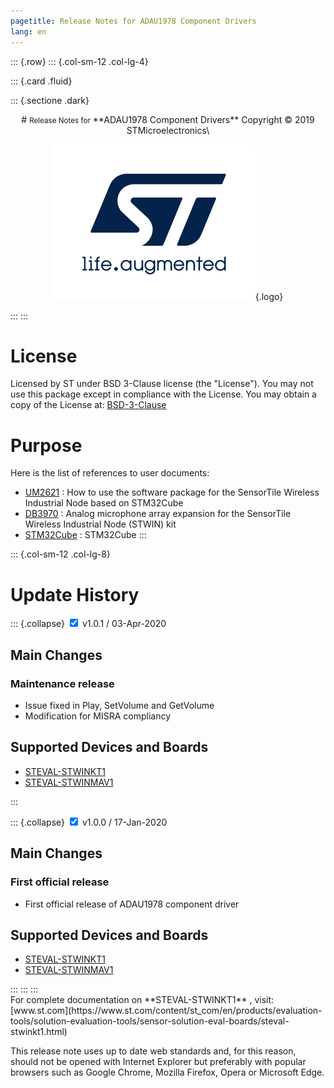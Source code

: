 ```yaml
---
pagetitle: Release Notes for ADAU1978 Component Drivers 
lang: en
---
```


::: {.row}
::: {.col-sm-12 .col-lg-4}

::: {.card .fluid}

::: {.sectione .dark}
<center>
# <small>Release Notes for</small> **ADAU1978 Component Drivers**
Copyright &copy; 2019  STMicroelectronics\
    
[![ST logo](_htmresc/st_logo.png)](https://www.st.com){.logo}
</center>
:::
:::

# License

Licensed by ST under BSD 3-Clause license (the "License"). You may not use this package except in compliance with the License. You may obtain a copy of the License at: [BSD-3-Clause](https://opensource.org/licenses/BSD-3-Clause)

# Purpose
Here is the list of references to user documents:

- [UM2621](https://www.st.com/resource/en/user_manual/dm00643532.pdf) : How to use the software package for the SensorTile Wireless Industrial Node based on STM32Cube
- [DB3970](https://www.st.com/resource/en/data_brief/steval-stwinmav1.pdf) : Analog microphone array expansion for the SensorTile Wireless Industrial Node (STWIN) kit
- [STM32Cube](https://www.st.com/stm32cube) : STM32Cube
:::

::: {.col-sm-12 .col-lg-8}
# Update History

::: {.collapse}
<input type="checkbox" id="collapse-section4" checked aria-hidden="true">
<label for="collapse-section4" aria-hidden="true">v1.0.1 / 03-Apr-2020</label>
<div>

## Main Changes

### Maintenance release

- Issue fixed in Play, SetVolume and GetVolume
- Modification for MISRA compliancy

## Supported Devices and Boards

- [STEVAL-STWINKT1](https://www.st.com/content/st_com/en/products/evaluation-tools/solution-evaluation-tools/sensor-solution-eval-boards/steval-stwinkt1.html)
- [STEVAL-STWINMAV1](https://www.st.com/en/evaluation-tools/steval-stwinmav1.html)

</div>
:::

::: {.collapse}
<input type="checkbox" id="collapse-section3" checked aria-hidden="true">
<label for="collapse-section3" aria-hidden="true">v1.0.0 / 17-Jan-2020</label>
<div>

## Main Changes

### First official release

- First official release of ADAU1978 component driver

## Supported Devices and Boards

- [STEVAL-STWINKT1](https://www.st.com/content/st_com/en/products/evaluation-tools/solution-evaluation-tools/sensor-solution-eval-boards/steval-stwinkt1.html)
- [STEVAL-STWINMAV1](https://www.st.com/en/evaluation-tools/steval-stwinmav1.html)

</div>
:::
:::
:::

<footer class="sticky">
For complete documentation on **STEVAL-STWINKT1** ,
visit: [www.st.com](https://www.st.com/content/st_com/en/products/evaluation-tools/solution-evaluation-tools/sensor-solution-eval-boards/steval-stwinkt1.html)

This release note uses up to date web standards and, for this reason, should not
be opened with Internet Explorer but preferably with popular browsers such as
Google Chrome, Mozilla Firefox, Opera or Microsoft Edge.
</footer>

